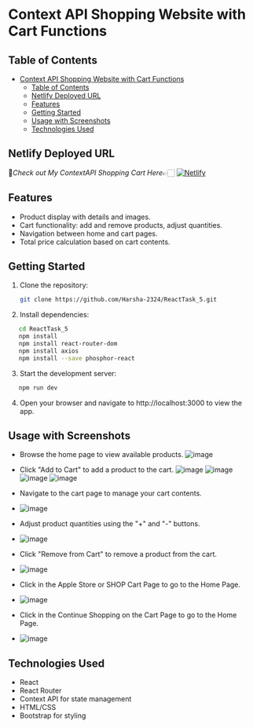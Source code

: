 # Context API Shopping Website with Cart Functions

## Table of Contents

- [Context API Shopping Website with Cart Functions](#context-api-shopping-website-with-cart-functions)
  - [Table of Contents](#table-of-contents)
  - [Netlify Deployed URL](#netlify-deployed-url)
  - [Features](#features)
  - [Getting Started](#getting-started)
  - [Usage with Screenshots](#usage-with-screenshots)
  - [Technologies Used](#technologies-used)
 
## Netlify Deployed URL

🔸*Check out My ContextAPI Shopping Cart  Here*👉🏻 [![Netlify](https://img.shields.io/badge/netlify-%23000000.svg?style=for-the-badge&logo=netlify&logoColor=#00C7B7)](https://contextapi-react-task-5.netlify.app)

## Features

- Product display with details and images.
- Cart functionality: add and remove products, adjust quantities.
- Navigation between home and cart pages.
- Total price calculation based on cart contents.

## Getting Started

1. Clone the repository:

   ```bash
   git clone https://github.com/Harsha-2324/ReactTask_5.git

   ```

2. Install dependencies:

```bash
   cd ReactTask_5
   npm install 
   npm install react-router-dom
   npm install axios
   npm install --save phosphor-react
```

3. Start the development server:

```bash
   npm run dev
```

4. Open your browser and navigate to http://localhost:3000 to view the app.

## Usage with Screenshots

- Browse the home page to view available products.
 ![image](./public/image/Output_Screenshot/Screenshot%20(135).png)

- Click "Add to Cart" to add a product to the cart.
 ![image](./public/image/Output_Screenshot/Screenshot%20(136).png)
 ![image](./public/image/Output_Screenshot/Screenshot%20(137).png)
 ![image](./public/image/Output_Screenshot/Screenshot%20(138).png)
 ![image](./public/image/Output_Screenshot/Screenshot%20(139).png)

- Navigate to the cart page to manage your cart contents.
- ![image](./public/image/Output_Screenshot/Screenshot%20(140).png)
 
- Adjust product quantities using the "+" and "-" buttons.
- ![image](./public/image/Output_Screenshot/Screenshot%20(140).png)
  
- Click "Remove from Cart" to remove a product from the cart.
- ![image](./public/image/Output_Screenshot/Screenshot%20(141).png)
  
- Click in the Apple Store or SHOP Cart Page to go to the Home Page. 
- ![image](./public/image/Output_Screenshot/Screenshot%20(135).png)

- Click in the Continue Shopping on the Cart Page to go to the Home Page.
- ![image](./public/image/Output_Screenshot/Screenshot%20(135).png)

## Technologies Used

- React
- React Router
- Context API for state management
- HTML/CSS
- Bootstrap for styling